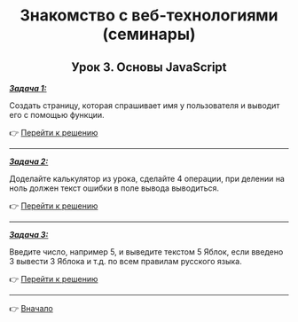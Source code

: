 <a id="return"></a>

<center>

# Знакомство с веб-технологиями (семинары)

## Урок 3. Основы JavaScript

</center>

<u>***Задача 1:***</u>

Создать страницу, которая спрашивает имя у пользователя и выводит его с помощью функции.

:point_right: [Перейти к решению](https://github.com/ANT050/Homework_16.12.2022/tree/main/task1 "Открыть")

---

<u>***Задача 2:***</u>

Доделайте калькулятор из урока, сделайте 4 операции, при делении на ноль должен текст ошибки в поле вывода выводиться.

:point_right: [Перейти к решению](https://github.com/ANT050/Homework_16.12.2022/tree/main/task2 "Открыть")

---

<u>***Задача 3:***</u>

Введите число, например 5, и выведите текстом 5 Яблок, если введено 3 вывести 3 Яблока и т.д. по всем правилам русского языка.

:point_right: [Перейти к решению](https://github.com/ANT050/Homework_16.12.2022/tree/main/task3 "Открыть")

---

:point_right: [Вначало](#return "Вернуться вначало")

